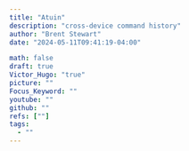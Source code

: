 ```yaml
---
title: "Atuin"
description: "cross-device command history"
author: "Brent Stewart"
date: "2024-05-11T09:41:19-04:00"

math: false
draft: true
Victor_Hugo: "true"
picture: ""
Focus_Keyword: ""
youtube: ""
github: ""
refs: [""]
tags:
  - ""
---
```


